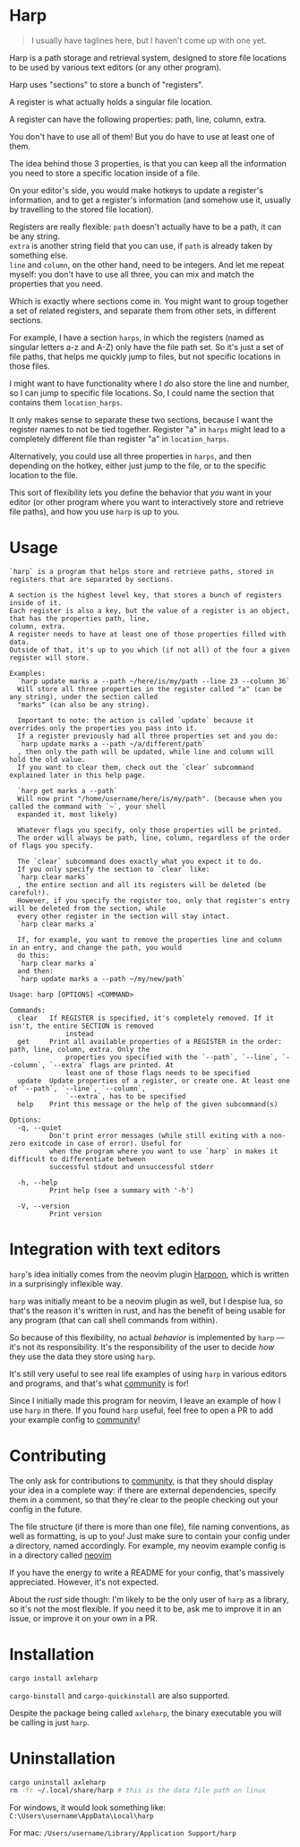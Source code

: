 # Harp

> I usually have taglines here, but I haven't come up with one yet.

Harp is a path storage and retrieval system, designed to store file locations to be used by various text editors (or any other program).

Harp uses "sections" to store a bunch of "registers".

A register is what actually holds a singular file location.

A register can have the following properties: path, line, column, extra.

You don't have to use all of them! But you do have to use at least one of them.

The idea behind those 3 properties, is that you can keep all the information you need to store a specific location inside of a file.

On your editor's side, you would make hotkeys to update a register's information, and to get a register's information (and somehow use it, usually by travelling to the stored file location).

Registers are really flexible: `path` doesn't actually have to be a path, it can be any string. \
`extra` is another string field that you can use, if `path` is already taken by something else. \
`line` and `column`, on the other hand, need to be integers. And let me repeat myself: you don't have to use all three, you can mix and match the properties that you need.

Which is exactly where sections come in. You might want to group together a set of related registers, and separate them from other sets, in different sections.

For example, I have a section `harps`, in which the registers (named as singular letters a-z and A-Z) only have the file path set. So it's just a set of file paths, that helps me quickly jump to files, but not specific locations in those files.

I might want to have functionality where I *do* also store the line and number, so I can jump to specific file locations. So, I could name the section that contains them `location_harps`.

It only makes sense to separate these two sections, because I want the register names to not be tied together.
Register "a" in `harps` might lead to a completely different file than register "a" in `location_harps`.

Alternatively, you could use all three properties in `harps`, and then depending on the hotkey, either just jump to the file, or to the specific location to the file.

This sort of flexibility lets you define the behavior that *you* want in your editor (or other program where you want to interactively store and retrieve file paths), and how you use `harp` is up to you.

# Usage

```
`harp` is a program that helps store and retrieve paths, stored in registers that are separated by sections.

A section is the highest level key, that stores a bunch of registers inside of it.
Each register is also a key, but the value of a register is an object, that has the properties path, line,
column, extra.
A register needs to have at least one of those properties filled with data.
Outside of that, it's up to you which (if not all) of the four a given register will store.

Examples:
  `harp update marks a --path ~/here/is/my/path --line 23 --column 36`
  Will store all three properties in the register called "a" (can be any string), under the section called
  "marks" (can also be any string).

  Important to note: the action is called `update` because it overrides only the properties you pass into it.
  If a register previously had all three properties set and you do:
  `harp update marks a --path ~/a/different/path`
  , then only the path will be updated, while line and column will hold the old value.
  If you want to clear them, check out the `clear` subcommand explained later in this help page.

  `harp get marks a --path`
  Will now print "/home/username/here/is/my/path". (because when you called the command with `~`, your shell
  expanded it, most likely)

  Whatever flags you specify, only those properties will be printed.
  The order will always be path, line, column, regardless of the order of flags you specify.

  The `clear` subcommand does exactly what you expect it to do.
  If you only specify the section to `clear` like:
  `harp clear marks`
  , the entire section and all its registers will be deleted (be careful!).
  However, if you specify the register too, only that register's entry will be deleted from the section, while
  every other register in the section will stay intact.
  `harp clear marks a`

  If, for example, you want to remove the properties line and column in an entry, and change the path, you would
  do this:
  `harp clear marks a`
  and then:
  `harp update marks a --path ~/my/new/path`

Usage: harp [OPTIONS] <COMMAND>

Commands:
  clear   If REGISTER is specified, it's completely removed. If it isn't, the entire SECTION is removed
              instead
  get     Print all available properties of a REGISTER in the order: path, line, column, extra. Only the
              properties you specified with the `--path`, `--line`, `--column`, `--extra` flags are printed. At
              least one of those flags needs to be specified
  update  Update properties of a register, or create one. At least one of `--path`, `--line`, `--column`,
              `--extra`, has to be specified
  help    Print this message or the help of the given subcommand(s)

Options:
  -q, --quiet
          Don't print error messages (while still exiting with a non-zero exitcode in case of error). Useful for
          when the program where you want to use `harp` in makes it difficult to differentiate between
          successful stdout and unsuccessful stderr

  -h, --help
          Print help (see a summary with '-h')

  -V, --version
          Print version
```

# Integration with text editors

`harp`'s idea initially comes from the neovim plugin [Harpoon](https://github.com/ThePrimeagen/harpoon), which is written in a surprisingly inflexible way.

`harp` was initially meant to be a neovim plugin as well, but I despise lua, so that's the reason it's written in rust, and has the benefit of being usable for any program (that can call shell commands from within).

So because of this flexibility, no actual *behavior* is implemented by `harp` — it's not its responsibility. It's the responsibility of the user to decide *how* they use the data they store using `harp`.

It's still very useful to see real life examples of using `harp` in various editors and programs, and that's what [community](./community/) is for!

Since I initially made this program for neovim, I leave an example of how I use `harp` in there.
If you found `harp` useful, feel free to open a PR to add your example config to [community](./community/)!

# Contributing

The only ask for contributions to [community](./community/), is that they should display your idea in a complete way: if there are external dependencies, specify them in a comment, so that they're clear to the people checking out your config in the future.

The file structure (if there is more than one file), file naming conventions, as well as formatting, is up to you!
Just make sure to contain your config under a directory, named accordingly.
For example, my neovim example config is in a directory called [neovim](./community/neovim/)

If you have the energy to write a README for your config, that's massively appreciated.
However, it's not expected.

About the *rust* side though: I'm likely to be the only user of `harp` as a library, so it's not the most flexible. If you need it to be, ask me to improve it in an issue, or improve it on your own in a PR.

# Installation

```sh
cargo install axleharp
```

`cargo-binstall` and `cargo-quickinstall` are also supported.

Despite the package being called `axleharp`, the binary executable you will be calling is just `harp`.

# Uninstallation

```sh
cargo uninstall axleharp
rm -fr ~/.local/share/harp # this is the data file path on linux
```

For windows, it would look something like: `C:\Users\username\AppData\Local\harp`

For mac: `/Users/username/Library/Application Support/harp`
